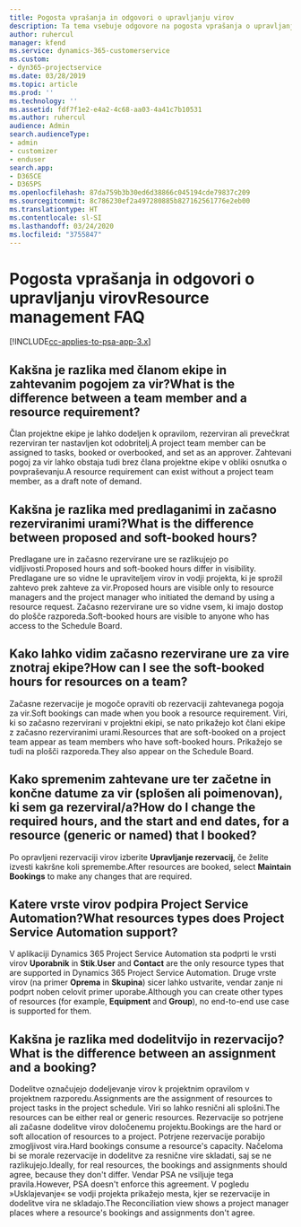 ```yaml
---
title: Pogosta vprašanja in odgovori o upravljanju virov
description: Ta tema vsebuje odgovore na pogosta vprašanja o upravljanju virov.
author: ruhercul
manager: kfend
ms.service: dynamics-365-customerservice
ms.custom:
- dyn365-projectservice
ms.date: 03/28/2019
ms.topic: article
ms.prod: ''
ms.technology: ''
ms.assetid: fdf7f1e2-e4a2-4c68-aa03-4a41c7b10531
ms.author: ruhercul
audience: Admin
search.audienceType:
- admin
- customizer
- enduser
search.app:
- D365CE
- D365PS
ms.openlocfilehash: 87da759b3b30ed6d38866c045194cde79837c209
ms.sourcegitcommit: 8c786230ef2a497280885b827162561776e2eb00
ms.translationtype: HT
ms.contentlocale: sl-SI
ms.lasthandoff: 03/24/2020
ms.locfileid: "3755847"
---
```

# <a name="resource-management-faq"></a><span data-ttu-id="45658-103">Pogosta vprašanja in odgovori o upravljanju virov</span><span class="sxs-lookup"><span data-stu-id="45658-103">Resource management FAQ</span></span>

[!INCLUDE[cc-applies-to-psa-app-3.x](../includes/cc-applies-to-psa-app-3x.md)]

## <a name="what-is-the-difference-between-a-team-member-and-a-resource-requirement"></a><span data-ttu-id="45658-104">Kakšna je razlika med članom ekipe in zahtevanim pogojem za vir?</span><span class="sxs-lookup"><span data-stu-id="45658-104">What is the difference between a team member and a resource requirement?</span></span>

<span data-ttu-id="45658-105">Član projektne ekipe je lahko dodeljen k opravilom, rezerviran ali prevečkrat rezerviran ter nastavljen kot odobritelj.</span><span class="sxs-lookup"><span data-stu-id="45658-105">A project team member can be assigned to tasks, booked or overbooked, and set as an approver.</span></span> <span data-ttu-id="45658-106">Zahtevani pogoj za vir lahko obstaja tudi brez člana projektne ekipe v obliki osnutka o povpraševanju.</span><span class="sxs-lookup"><span data-stu-id="45658-106">A resource requirement can exist without a project team member, as a draft note of demand.</span></span> 

## <a name="what-is-the-difference-between-proposed-and-soft-booked-hours"></a><span data-ttu-id="45658-107">Kakšna je razlika med predlaganimi in začasno rezerviranimi urami?</span><span class="sxs-lookup"><span data-stu-id="45658-107">What is the difference between proposed and soft-booked hours?</span></span>

<span data-ttu-id="45658-108">Predlagane ure in začasno rezervirane ure se razlikujejo po vidljivosti.</span><span class="sxs-lookup"><span data-stu-id="45658-108">Proposed hours and soft-booked hours differ in visibility.</span></span> <span data-ttu-id="45658-109">Predlagane ure so vidne le upraviteljem virov in vodji projekta, ki je sprožil zahtevo prek zahteve za vir.</span><span class="sxs-lookup"><span data-stu-id="45658-109">Proposed hours are visible only to resource managers and the project manager who initiated the demand by using a resource request.</span></span> <span data-ttu-id="45658-110">Začasno rezervirane ure so vidne vsem, ki imajo dostop do plošče razporeda.</span><span class="sxs-lookup"><span data-stu-id="45658-110">Soft-booked hours are visible to anyone who has access to the Schedule Board.</span></span>

## <a name="how-can-i-see-the-soft-booked-hours-for-resources-on-a-team"></a><span data-ttu-id="45658-111">Kako lahko vidim začasno rezervirane ure za vire znotraj ekipe?</span><span class="sxs-lookup"><span data-stu-id="45658-111">How can I see the soft-booked hours for resources on a team?</span></span>

<span data-ttu-id="45658-112">Začasne rezervacije je mogoče opraviti ob rezervaciji zahtevanega pogoja za vir.</span><span class="sxs-lookup"><span data-stu-id="45658-112">Soft bookings can made when you book a resource requirement.</span></span> <span data-ttu-id="45658-113">Viri, ki so začasno rezervirani v projektni ekipi, se nato prikažejo kot člani ekipe z začasno rezerviranimi urami.</span><span class="sxs-lookup"><span data-stu-id="45658-113">Resources that are soft-booked on a project team appear as team members who have soft-booked hours.</span></span> <span data-ttu-id="45658-114">Prikažejo se tudi na plošči razporeda.</span><span class="sxs-lookup"><span data-stu-id="45658-114">They also appear on the Schedule Board.</span></span>

## <a name="how-do-i-change-the-required-hours-and-the-start-and-end-dates-for-a-resource-generic-or-named-that-i-booked"></a><span data-ttu-id="45658-115">Kako spremenim zahtevane ure ter začetne in končne datume za vir (splošen ali poimenovan), ki sem ga rezerviral/a?</span><span class="sxs-lookup"><span data-stu-id="45658-115">How do I change the required hours, and the start and end dates, for a resource (generic or named) that I booked?</span></span>

<span data-ttu-id="45658-116">Po opravljeni rezervaciji virov izberite **Upravljanje rezervacij**, če želite izvesti kakršne koli spremembe.</span><span class="sxs-lookup"><span data-stu-id="45658-116">After resources are booked, select **Maintain Bookings** to make any changes that are required.</span></span>

## <a name="what-resources-types-does-project-service-automation-support"></a><span data-ttu-id="45658-117">Katere vrste virov podpira Project Service Automation?</span><span class="sxs-lookup"><span data-stu-id="45658-117">What resources types does Project Service Automation support?</span></span>

<span data-ttu-id="45658-118">V aplikaciji Dynamics 365 Project Service Automation sta podprti le vrsti virov **Uporabnik** in **Stik**.</span><span class="sxs-lookup"><span data-stu-id="45658-118">**User** and **Contact** are the only resource types that are supported in Dynamics 365 Project Service Automation.</span></span> <span data-ttu-id="45658-119">Druge vrste virov (na primer **Oprema** in **Skupina**) sicer lahko ustvarite, vendar zanje ni podprt noben celovit primer uporabe.</span><span class="sxs-lookup"><span data-stu-id="45658-119">Although you can create other types of resources (for example, **Equipment** and **Group**), no end-to-end use case is supported for them.</span></span>

## <a name="what-is-the-difference-between-an-assignment-and-a-booking"></a><span data-ttu-id="45658-120">Kakšna je razlika med dodelitvijo in rezervacijo?</span><span class="sxs-lookup"><span data-stu-id="45658-120">What is the difference between an assignment and a booking?</span></span>

<span data-ttu-id="45658-121">Dodelitve označujejo dodeljevanje virov k projektnim opravilom v projektnem razporedu.</span><span class="sxs-lookup"><span data-stu-id="45658-121">Assignments are the assignment of resources to project tasks in the project schedule.</span></span> <span data-ttu-id="45658-122">Viri so lahko resnični ali splošni.</span><span class="sxs-lookup"><span data-stu-id="45658-122">The resources can be either real or generic resources.</span></span> <span data-ttu-id="45658-123">Rezervacije so potrjene ali začasne dodelitve virov določenemu projektu.</span><span class="sxs-lookup"><span data-stu-id="45658-123">Bookings are the hard or soft allocation of resources to a project.</span></span> <span data-ttu-id="45658-124">Potrjene rezervacije porabijo zmogljivost vira.</span><span class="sxs-lookup"><span data-stu-id="45658-124">Hard bookings consume a resource's capacity.</span></span> <span data-ttu-id="45658-125">Načeloma bi se morale rezervacije in dodelitve za resnične vire skladati, saj se ne razlikujejo.</span><span class="sxs-lookup"><span data-stu-id="45658-125">Ideally, for real resources, the bookings and assignments should agree, because they don't differ.</span></span> <span data-ttu-id="45658-126">Vendar PSA ne vsiljuje tega pravila.</span><span class="sxs-lookup"><span data-stu-id="45658-126">However, PSA doesn't enforce this agreement.</span></span> <span data-ttu-id="45658-127">V pogledu »Usklajevanje« se vodji projekta prikažejo mesta, kjer se rezervacije in dodelitve vira ne skladajo.</span><span class="sxs-lookup"><span data-stu-id="45658-127">The Reconciliation view shows a project manager places where a resource's bookings and assignments don't agree.</span></span>
